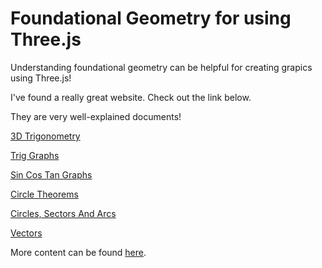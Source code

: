 # Foundational Geometry for using Three.js

Understanding foundational geometry can be helpful for creating grapics using Three.js!

I've found a really great website. Check out the link below.

They are very well-explained documents!

[3D Trigonometry](https://thirdspacelearning.com/gcse-maths/geometry-and-measure/3d-trigonometry/)

[Trig Graphs](https://thirdspacelearning.com/gcse-maths/geometry-and-measure/trig-graphs/)

[Sin Cos Tan Graphs](https://thirdspacelearning.com/gcse-maths/geometry-and-measure/sin-cos-tan-graphs/)

[Circle Theorems](https://thirdspacelearning.com/gcse-maths/geometry-and-measure/circle-theorems/)

[Circles, Sectors And Arcs](https://thirdspacelearning.com/gcse-maths/geometry-and-measure/circles-arcs-and-sectors/)

[Vectors](https://thirdspacelearning.com/gcse-maths/geometry-and-measure/vectors/)

More content can be found [here](https://thirdspacelearning.com/secondary-resources/gcse-maths/).
